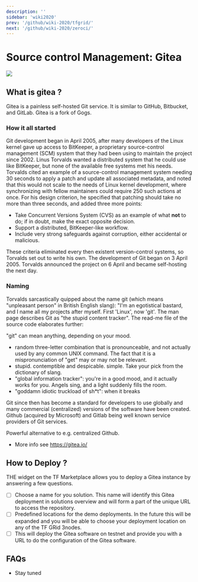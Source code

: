 ```yaml
---
description: ''
sidebar: 'wiki2020'
prev: '/github/wiki-2020/tfgrid/'
next: '/github/wiki-2020/zeroci/'
---
```


# Source control Management: Gitea

![](/wiki-2020/gitea.png)

## What is gitea ?

Gitea is a painless self-hosted Git service. It is similar to GitHub, Bitbucket, and GitLab. Gitea is a fork of Gogs. 

### How it all started
Git development began in April 2005, after many developers of the Linux kernel gave up access to BitKeeper, a proprietary source-control management (SCM) system that they had been using to maintain the project since 2002. Linus Torvalds wanted a distributed system that he could use like BitKeeper, but none of the available free systems met his needs. Torvalds cited an example of a source-control management system needing 30 seconds to apply a patch and update all associated metadata, and noted that this would not scale to the needs of Linux kernel development, where synchronizing with fellow maintainers could require 250 such actions at once. For his design criterion, he specified that patching should take no more than three seconds, and added three more points:

- Take Concurrent Versions System (CVS) as an example of what **not** to do; if in doubt, make the exact opposite decision.
- Support a distributed, BitKeeper-like workflow.
- Include very strong safeguards against corruption, either accidental or malicious.

These criteria eliminated every then existent version-control systems, so Torvalds set out to write his own. The development of Git began on 3 April 2005. Torvalds announced the project on 6 April and became self-hosting the next day.

### Naming

Torvalds sarcastically quipped about the name git (which means "unpleasant person" in British English slang): "I'm an egotistical bastard, and I name all my projects after myself. First 'Linux', now 'git'. The man page describes Git as "the stupid content tracker". The read-me file of the source code elaborates further:

"git" can mean anything, depending on your mood.

- random three-letter combination that is pronounceable, and not actually used by any common UNIX command. The fact that it is a mispronunciation of "get" may or may not be relevant.
- stupid. contemptible and despicable. simple. Take your pick from the dictionary of slang.
- "global information tracker": you're in a good mood, and it actually works for you. Angels sing, and a light suddenly fills the room.
- "goddamn idiotic truckload of sh*t": when it breaks

Git since then has become a standard for developers to use globally and many commercial (centralized) versions of the software have been created.  Github (acquired by Microsoft) and Gitlab being well known service providers of Git services.

Powerful alternative to e.g. centralized Github.

- More info see https://gitea.io/

## How to Deploy ?

THE widget on the TF Marketplace allows you to deploy a Gitea instance by answering a few questions. 

- [ ] Choose a name for you solution.  This name will identify this Gitea deployment in solutions overview and will form a part of the unique URL to access the repository. 
- [ ] Predefined locations for the demo deployments.  In the future this will be expanded and you will be able to choose your deployment location on any of the TF GRid 3nodes.
- [ ] This will deploy the Gitea software on testnet and provide you with a URL to do the configuration of the Gitea software.

## FAQs

- Stay tuned

